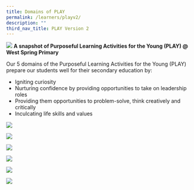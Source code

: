 ```yaml
---
title: Domains of PLAY
permalink: /learners/playv2/
description: ""
third_nav_title: PLAY Version 2
---
```

![](/images/PLAYbanner.png)
**A snapshot of Purposeful Learning Activities for the Young (PLAY) @ West Spring Primary**

Our 5 domains of the Purposeful Learning Activities for the Young (PLAY) prepare our students well for their secondary education by:

*   Igniting curiosity
*   Nurturing confidence by providing opportunities to take on leadership roles
*   Providing them opportunities to problem-solve, think creatively and critically
*   Inculcating life skills and values


![](/images/COGNITIVE-PLAY-723x1024.jpg)

![](/images/DRAMATIC-PLAY-723x1024.jpg)

![](/images/ICT2-723x1024.jpg)

![](/images/Object-PLAY-723x1024.jpg)

![](/images/PHYSICAL-PLAY-723x1024.jpg)

![](/images/CCE-723x1024.jpg)